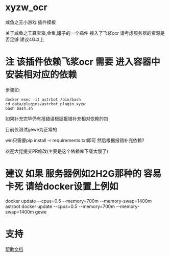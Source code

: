# xyzw_ocr

咸鱼之王小游戏 插件模板

关于咸鱼之王算宝箱,金鱼,罐子的一个插件 接入了飞浆ocr 请考虑服务器的资源是否足够 建议4G以上

# 注 该插件依赖飞浆ocr 需要 进入容器中安装相对应的依赖
步骤如:

    docker exec -it astrbot /bin/bash
    cd data/plugins/astrbot_plugin_xyzw
    bash bash.sh
如果补充完毕仍有报错请根据报错补充相对依赖的包

目前仅测试gewe为正常的

win只需要pip install -r requirements.txt即可 然后根据报错补充依赖?

欢迎大佬提交PR修改(主要是这个依赖库下载太慢了)

# 建议  如果 服务器例如2H2G那种的 容易卡死  请给docker设置上例如
docker update --cpus=0.5 --memory=700m --memory-swap=1400m astrbot
docker update --cpus=0.5 --memory=700m --memory-swap=1400m gewe

# 支持

[帮助文档](https://github.com/XuYingJie-cmd/astrbot_plugin_xyzw)
